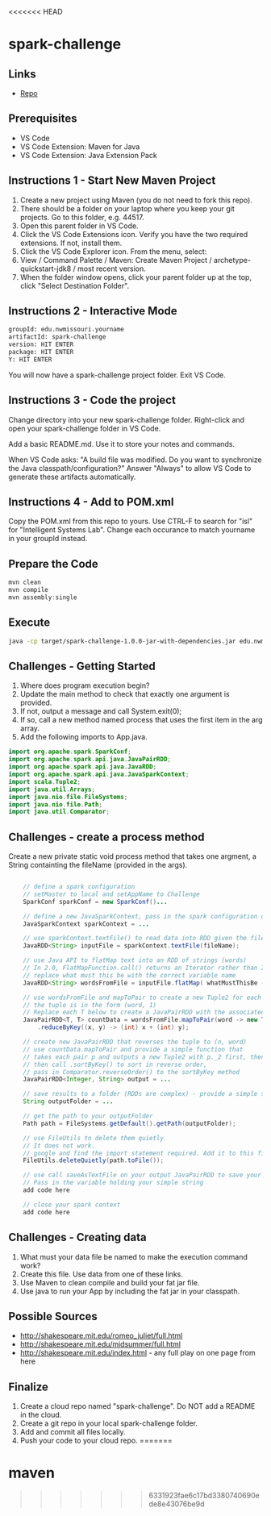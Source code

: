 <<<<<<< HEAD
# spark-challenge

## Links

- [Repo](https://github.com/VamshiKrishnaNuka/maven)

## Prerequisites

- VS Code
- VS Code Extension: Maven for Java
- VS Code Extension: Java Extension Pack

## Instructions 1 - Start New Maven Project

1. Create a new project using Maven (you do not need to fork this repo).
1. There should be a folder on your laptop where you keep your git projects. Go to this folder, e.g. 44517.
1. Open this parent folder in VS Code.
1. Click the VS Code Extensions icon. Verify you have the two required extensions. If not, install them.
1. Click the VS Code Explorer icon. From the menu, select:
1. View / Command Palette / Maven: Create Maven Project / archetype-quickstart-jdk8 / most recent version.
1. When the folder window opens, click your parent folder up at the top, click "Select Destination Folder".

## Instructions 2 - Interactive Mode

```Bash
groupId: edu.nwmissouri.yourname
artifactId: spark-challenge
version: HIT ENTER
package: HIT ENTER
Y: HIT ENTER
```

You will now have a spark-challenge project folder. Exit VS Code.

## Instructions 3 - Code the project

Change directory into your new spark-challenge folder. Right-click and open your spark-challenge folder in VS Code.

Add a basic README.md. Use it to store your notes and commands.

When VS Code asks: "A build file was modified. Do you want to synchronize the Java classpath/configuration?" Answer "Always" to allow VS Code to generate these artifacts automatically.

## Instructions 4 - Add to POM.xml

Copy the POM.xml from this repo to yours. Use CTRL-F to search for "isl" for "Intelligent Systems Lab".
Change each occurance to match yourname in your groupId instead.

## Prepare the Code

```PowerShell
mvn clean
mvn compile
mvn assembly:single
```

## Execute

```Bash
java -cp target/spark-challenge-1.0.0-jar-with-dependencies.jar edu.nwmissouri.isl.App "data.txt"
```

## Challenges - Getting Started

1. Where does program execution begin?
1. Update the main method to check that exactly one argument is provided.
1. If not, output a message and call System.exit(0);
1. If so, call a new method named process that uses the first item in the arg array.
1. Add the following imports to App.java.

```Java
import org.apache.spark.SparkConf;
import org.apache.spark.api.java.JavaPairRDD;
import org.apache.spark.api.java.JavaRDD;
import org.apache.spark.api.java.JavaSparkContext;
import scala.Tuple2;
import java.util.Arrays;
import java.nio.file.FileSystems;
import java.nio.file.Path;
import java.util.Comparator;
```

## Challenges - create a process method

Create a new private static void process method that takes one argment, a String containting the fileName (provided in the args).

```Java

    // define a spark configuration
    // setMaster to local and setAppName to Challenge
    SparkConf sparkConf = new SparkConf()...

    // define a new JavaSparkContext, pass in the spark configuration object
    JavaSparkContext sparkContext = ...

    // use sparkContext.textFile() to read data into RDD given the fileName provided
    JavaRDD<String> inputFile = sparkContext.textFile(fileName);

    // use Java API to flatMap text into an RDD of strings (words)
    // In 2.0, FlatMapFunction.call() returns an Iterator rather than Iterable.
    // replace what must this be with the correct variable name
    JavaRDD<String> wordsFromFile = inputFile.flatMap( whatMustThisBe -> Arrays.asList(line.split(" ")).iterator());

    // use wordsFromFile and mapToPair to create a new Tuple2 for each word
    // the tuple is in the form (word, 1)
    // Replace each T below to create a JavaPairRDD with the associated types
    JavaPairRDD<T, T> countData = wordsFromFile.mapToPair(word -> new Tuple2(word, 1))
        .reduceByKey((x, y) -> (int) x + (int) y);

    // create new JavaPairRDD that reverses the tuple to (n, word)
    // use countData.mapToPair and provide a simple function that
    // takes each pair p and outputs a new Tuple2 with p._2 first, then p._1.
    // then call .sortByKey() to sort in reverse order,
    // pass in Comparator.reverseOrder() to the sortByKey method
    JavaPairRDD<Integer, String> output = ...

    // save results to a folder (RDDs are complex) - provide a simple string value.
    String outputFolder = ...

    // get the path to your outputFolder
    Path path = FileSystems.getDefault().getPath(outputFolder);

    // use FileUtils to delete them quietly
    // It does not work.
    // google and find the import statement required. Add it to this file.
    FileUtils.deleteQuietly(path.toFile());

    // use call saveAsTextFile on your output JavaPairRDD to save your results.
    // Pass in the variable holding your simple string
    add code here

    // close your spark context
    add code here
```

## Challenges - Creating data

1. What must your data file be named to make the execution command work?
1. Create this file. Use data from one of these links.
1. Use Maven to clean compile and build your fat jar file.
1. Use java to run your App by including the fat jar in your classpath.

## Possible Sources

- <http://shakespeare.mit.edu/romeo_juliet/full.html>
- <http://shakespeare.mit.edu/midsummer/full.html>
- <http://shakespeare.mit.edu/index.html> - any full play on one page from here

## Finalize

1. Create a cloud repo named "spark-challenge". Do NOT add a README in the cloud.
1. Create a git repo in your local spark-challenge folder.
1. Add and commit all files locally.
1. Push your code to your cloud repo.
=======
# maven
>>>>>>> 6331923fae6c17bd3380740690ede8e43076be9d

